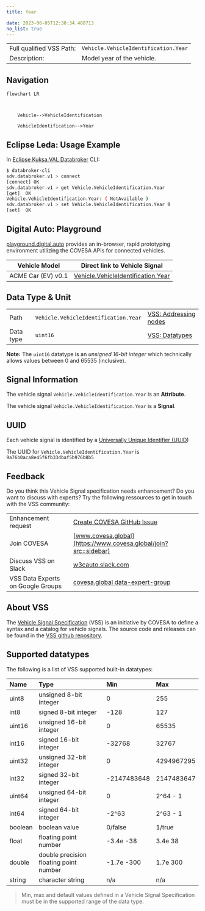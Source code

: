 ```yaml
---
title: Year

date: 2023-06-05T12:38:34.488713
no_list: true
---
```



| | |
|---|---|
| Full qualified VSS Path: | `Vehicle.VehicleIdentification.Year` |
| Description: | Model year of the vehicle. |

## Navigation

```mermaid
flowchart LR



    Vehicle-->VehicleIdentification

    VehicleIdentification-->Year

```

## Eclipse Leda: Usage Example

In [Eclipse Kuksa.VAL Databroker](https://github.com/eclipse/kuksa.val/tree/master/kuksa_databroker) CLI:



```bash
$ databroker-cli
sdv.databroker.v1 > connect
[connect] OK
sdv.databroker.v1 > get Vehicle.VehicleIdentification.Year
[get]  OK
Vehicle.VehicleIdentification.Year: ( NotAvailable )
sdv.databroker.v1 > set Vehicle.VehicleIdentification.Year 0
[set]  OK
```

## Digital Auto: Playground

[playground.digital.auto](http://digital.auto) provides an in-browser, rapid prototyping environment utilizing the COVESA APIs for connected vehicles. 

| Vehicle Model | Direct link to Vehicle Signal |
|---|---|
| ACME Car (EV) v0.1 | [Vehicle.VehicleIdentification.Year](https://digitalauto.netlify.app/model/STLWzk1WyqVVLbfymb4f/cvi/list/Vehicle.VehicleIdentification.Year/) |

## Data Type & Unit

| | | |
|---|---|---|
| Path | `Vehicle.VehicleIdentification.Year` | [VSS: Addressing nodes](https://covesa.github.io/vehicle_signal_specification/rule_set/basics/) |
| Data type | `uint16` | [VSS: Datatypes](https://covesa.github.io/vehicle_signal_specification/rule_set/data_entry/data_types/) |



**Note:** The `uint16` datatype is an *unsigned 16-bit integer* which technically allows values between 0 and 65535 (inclusive).











## Signal Information



The vehicle signal `Vehicle.VehicleIdentification.Year` is an **Attribute**.



The vehicle signal `Vehicle.VehicleIdentification.Year` is a **Signal**.



## UUID

Each vehicle signal is identified by a [Universally Unique Identifier (UUID](https://en.wikipedia.org/wiki/Universally_unique_identifier))

The UUID for `Vehicle.VehicleIdentification.Year` is `9a76b0aca8e45f6fb33dbaf5b976b8b5`


## Feedback

Do you think this Vehicle Signal specification needs enhancement? Do you want to discuss with experts? Try the following ressources to get in touch with the VSS community:

| | |
|---|---|
| Enhancement request | [Create COVESA GitHub Issue](https://github.com/COVESA/vehicle_signal_specification/issues/new?body=Please+describe+your+feedback&title=Signal+feedback+Vehicle.VehicleIdentification.Year) |
| Join COVESA | [www.covesa.global](https://www.covesa.global/join?src=sidebar) |
| Discuss VSS on Slack | [w3cauto.slack.com](http://w3cauto.slack.com/) |
| VSS Data Experts on Google Groups | [covesa.global data-expert-group](https://groups.google.com/a/covesa.global/g/data-expert-group) |

## About VSS

The [Vehicle Signal Specification](https://covesa.github.io/vehicle_signal_specification/) (VSS)
is an initiative by COVESA to define a syntax and a catalog for vehicle signals.
The source code and releases can be found in the [VSS github repository](https://github.com/COVESA/vehicle_signal_specification).

## Supported datatypes

The following is a list of VSS supported built-in datatypes:

Name       | Type                       | Min  | Max
:----------|:---------------------------|:-----|:---
uint8      | unsigned 8-bit integer     | 0    | 255
int8       | signed 8-bit integer       | -128 | 127
uint16     | unsigned 16-bit integer    |  0   | 65535
int16      | signed 16-bit integer      | -32768 | 32767
uint32     | unsigned 32-bit integer    | 0 | 4294967295
int32      | signed 32-bit integer      | -2147483648 | 2147483647
uint64     | unsigned 64-bit integer    | 0    | 2^64 - 1
int64      | signed 64-bit integer      | -2^63 | 2^63 - 1
boolean    | boolean value              | 0/false | 1/true
float      | floating point number      | -3.4e -38 | 3.4e 38
double     | double precision floating point number | -1.7e -300 | 1.7e 300
string     | character string           | n/a  | n/a

> Min, max and default values defined in a Vehicle Signal Specification must be in the supported range of the data type.
